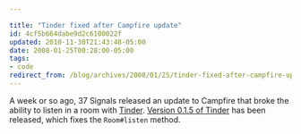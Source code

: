 ```yaml
---

title: "Tinder fixed after Campfire update"
id: 4cf5b664dabe9d2c6100022f
updated: 2010-11-30T21:43:48-05:00
date: 2008-01-25T00:28:00-05:00
tags:
- code
redirect_from: /blog/archives/2008/01/25/tinder-fixed-after-campfire-update/
---
```


A week or so ago, 37 Signals released an update to Campfire that broke the ability to listen in a room with [Tinder](http://tinder.rubyforge.org). [Version 0.1.5 of Tinder](http://rubyforge.org/frs/?group_id=2922&release_id=18490) has been released, which fixes the `Room#listen` method.
